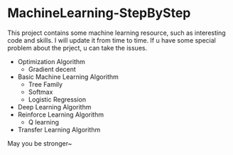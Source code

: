# MachineLearning-StepByStep

This project contains some machine learning resource, such as interesting code and skills. I will update it from time to time.
If u have some special problem about the prject, u can take the issues.

- Optimization Algorithm
  - Gradient decent
- Basic Machine Learning Algorithm
  - Tree Family
  - Softmax
  - Logistic Regression
- Deep Learning Algorithm
- Reinforce Learning Algorithm
  - Q learning
- Transfer Learning Algorithm

May you be stronger~
